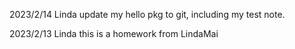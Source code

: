
2023/2/14 Linda
update my hello pkg to git, including my test note.

2023/2/13 Linda
this is a homework from LindaMai
